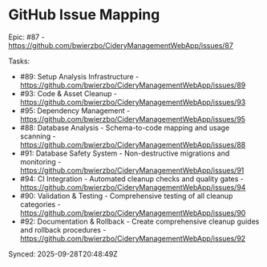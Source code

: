 # GitHub Issue Mapping

Epic: #87 - https://github.com/bwierzbo/CideryManagementWebApp/issues/87

Tasks:
- #89: Setup Analysis Infrastructure - https://github.com/bwierzbo/CideryManagementWebApp/issues/89
- #93: Code & Asset Cleanup - https://github.com/bwierzbo/CideryManagementWebApp/issues/93
- #95: Dependency Management - https://github.com/bwierzbo/CideryManagementWebApp/issues/95
- #88: Database Analysis - Schema-to-code mapping and usage scanning - https://github.com/bwierzbo/CideryManagementWebApp/issues/88
- #91: Database Safety System - Non-destructive migrations and monitoring - https://github.com/bwierzbo/CideryManagementWebApp/issues/91
- #94: CI Integration - Automated cleanup checks and quality gates - https://github.com/bwierzbo/CideryManagementWebApp/issues/94
- #90: Validation & Testing - Comprehensive testing of all cleanup categories - https://github.com/bwierzbo/CideryManagementWebApp/issues/90
- #92: Documentation & Rollback - Create comprehensive cleanup guides and rollback procedures - https://github.com/bwierzbo/CideryManagementWebApp/issues/92

Synced: 2025-09-28T20:48:49Z
